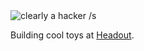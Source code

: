 <img src="https://media.giphy.com/media/9B8wYztAoe1zO/source.gif" alt="clearly a hacker /s" />

Building cool toys at [Headout](https://www.headout.com).

